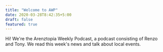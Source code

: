 ```yaml
---
title: "Welcome to AWP"
date: 2020-03-28T8:42:35+5:00
draft: false
featured: true
---
```


Hi! We're the Arenztopia Weekly Podcast, a podcast consisting of Renzo and Tony. We read this week's news and talk about local events.

